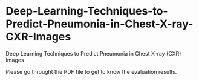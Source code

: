 # Deep-Learning-Techniques-to-Predict-Pneumonia-in-Chest-X-ray-CXR-Images
Deep Learning Techniques to Predict Pneumonia in Chest X-ray (CXR) Images 


Please go throught the PDF file to get to know the evaluation results.
